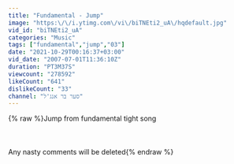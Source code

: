 ```yaml
---
title: "Fundamental - Jump"
image: "https:\/\/i.ytimg.com\/vi\/biTNEti2_uA\/hqdefault.jpg"
vid_id: "biTNEti2_uA"
categories: "Music"
tags: ["fundamental","jump","03"]
date: "2021-10-29T00:16:37+03:00"
vid_date: "2007-07-01T11:36:10Z"
duration: "PT3M37S"
viewcount: "278592"
likeCount: "641"
dislikeCount: "33"
channel: "סער בר אנג'ל"
---
```

{% raw %}Jump from fundamental tight song<br /><br /><br /><br />Any nasty comments will be deleted{% endraw %}
